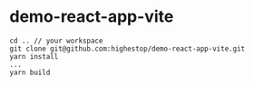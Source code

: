 # demo-react-app-vite

```
cd .. // your workspace
git clone git@github.com:highestop/demo-react-app-vite.git
yarn install
...
yarn build
```
